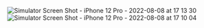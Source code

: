 ![Simulator Screen Shot - iPhone 12 Pro - 2022-08-08 at 17 13 30](https://user-images.githubusercontent.com/84867017/183410532-60d4e4c2-5419-4042-ac1e-d317a81db60f.png)
![Simulator Screen Shot - iPhone 12 Pro - 2022-08-08 at 17 10 04](https://user-images.githubusercontent.com/84867017/183410370-752dcf41-acf7-4894-bf4d-8aa0d6c1a480.png)
